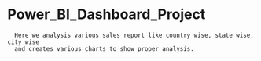 # Power_BI_Dashboard_Project

      Here we analysis various sales report like country wise, state wise, city wise 
      and creates various charts to show proper analysis.

         
